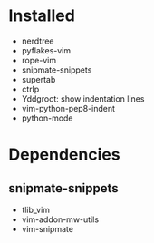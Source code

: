 Installed
=========
- nerdtree
- pyflakes-vim
- rope-vim
- snipmate-snippets
- supertab
- ctrlp
- Yddgroot: show indentation lines
- vim-python-pep8-indent
- python-mode

Dependencies
============
snipmate-snippets
-----------------
- tlib_vim
- vim-addon-mw-utils
- vim-snipmate
